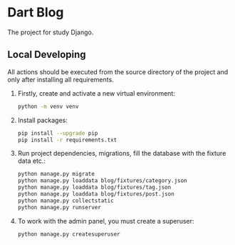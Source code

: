 # Dart Blog

The project for study Django.

## Local Developing

All actions should be executed from the source directory of the project and only after installing all requirements.

1. Firstly, create and activate a new virtual environment:
   ```bash
   python -m venv venv
   ```
   
2. Install packages:
   ```bash
   pip install --upgrade pip
   pip install -r requirements.txt
   ```
   
3. Run project dependencies, migrations, fill the database with the fixture data etc.:
   ```bash
   python manage.py migrate
   python manage.py loaddata blog/fixtures/category.json
   python manage.py loaddata blog/fixtures/tag.json
   python manage.py loaddata blog/fixtures/post.json
   python manage.py collectstatic
   python manage.py runserver 
   ```

4. To work with the admin panel, you must create a superuser:
   ```bash
   python manage.py createsuperuser
   ```
